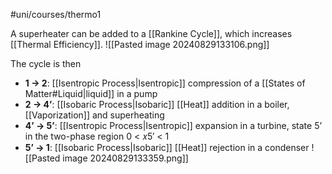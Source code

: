 #uni/courses/thermo1 

A superheater can be added to a [[Rankine Cycle]], which increases [[Thermal Efficiency]].
![[Pasted image 20240829133106.png]]

 The cycle is then
 - **1 → 2**: [[Isentropic Process|Isentropic]] compression of a [[States of Matter#Liquid|liquid]] in a pump 
 - **2 → 4’**: [[Isobaric Process|Isobaric]] [[Heat]] addition in a boiler, [[Vaporization]] and superheating 
 - **4’ → 5’**: [[Isentropic Process|Isentropic]] expansion in a turbine, state 5’ in the two-phase region 0 < 𝑥5′ < 1 
 - **5’ → 1**: [[Isobaric Process|Isobaric]] [[Heat]] rejection in a condenser
![[Pasted image 20240829133359.png]]